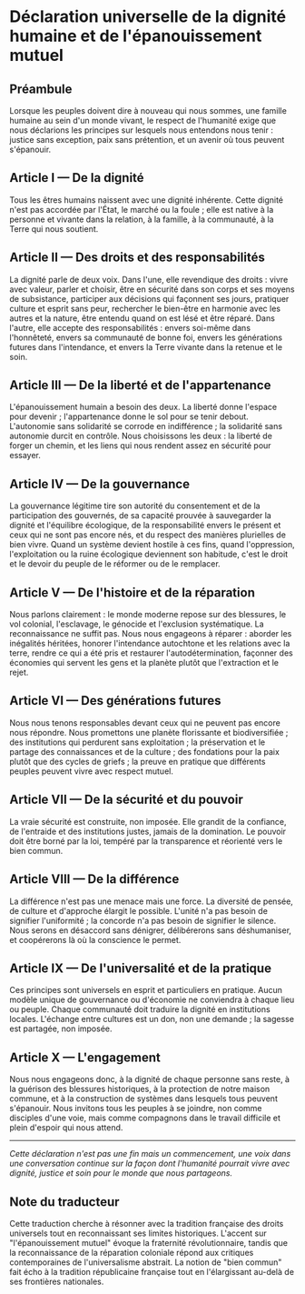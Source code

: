 # Déclaration universelle de la dignité humaine et de l'épanouissement mutuel

## Préambule

Lorsque les peuples doivent dire à nouveau qui nous sommes, une famille humaine au sein d'un monde vivant, le respect de l'humanité exige que nous déclarions les principes sur lesquels nous entendons nous tenir : justice sans exception, paix sans prétention, et un avenir où tous peuvent s'épanouir.

## Article I — De la dignité

Tous les êtres humains naissent avec une dignité inhérente. Cette dignité n'est pas accordée par l'État, le marché ou la foule ; elle est native à la personne et vivante dans la relation, à la famille, à la communauté, à la Terre qui nous soutient.

## Article II — Des droits et des responsabilités

La dignité parle de deux voix. Dans l'une, elle revendique des droits : vivre avec valeur, parler et choisir, être en sécurité dans son corps et ses moyens de subsistance, participer aux décisions qui façonnent ses jours, pratiquer culture et esprit sans peur, rechercher le bien-être en harmonie avec les autres et la nature, être entendu quand on est lésé et être réparé. Dans l'autre, elle accepte des responsabilités : envers soi-même dans l'honnêteté, envers sa communauté de bonne foi, envers les générations futures dans l'intendance, et envers la Terre vivante dans la retenue et le soin.

## Article III — De la liberté et de l'appartenance

L'épanouissement humain a besoin des deux. La liberté donne l'espace pour devenir ; l'appartenance donne le sol pour se tenir debout. L'autonomie sans solidarité se corrode en indifférence ; la solidarité sans autonomie durcit en contrôle. Nous choisissons les deux : la liberté de forger un chemin, et les liens qui nous rendent assez en sécurité pour essayer.

## Article IV — De la gouvernance

La gouvernance légitime tire son autorité du consentement et de la participation des gouvernés, de sa capacité prouvée à sauvegarder la dignité et l'équilibre écologique, de la responsabilité envers le présent et ceux qui ne sont pas encore nés, et du respect des manières plurielles de bien vivre. Quand un système devient hostile à ces fins, quand l'oppression, l'exploitation ou la ruine écologique deviennent son habitude, c'est le droit et le devoir du peuple de le réformer ou de le remplacer.

## Article V — De l'histoire et de la réparation

Nous parlons clairement : le monde moderne repose sur des blessures, le vol colonial, l'esclavage, le génocide et l'exclusion systématique. La reconnaissance ne suffit pas. Nous nous engageons à réparer : aborder les inégalités héritées, honorer l'intendance autochtone et les relations avec la terre, rendre ce qui a été pris et restaurer l'autodétermination, façonner des économies qui servent les gens et la planète plutôt que l'extraction et le rejet.

## Article VI — Des générations futures

Nous nous tenons responsables devant ceux qui ne peuvent pas encore nous répondre. Nous promettons une planète florissante et biodiversifiée ; des institutions qui perdurent sans exploitation ; la préservation et le partage des connaissances et de la culture ; des fondations pour la paix plutôt que des cycles de griefs ; la preuve en pratique que différents peuples peuvent vivre avec respect mutuel.

## Article VII — De la sécurité et du pouvoir

La vraie sécurité est construite, non imposée. Elle grandit de la confiance, de l'entraide et des institutions justes, jamais de la domination. Le pouvoir doit être borné par la loi, tempéré par la transparence et réorienté vers le bien commun.

## Article VIII — De la différence

La différence n'est pas une menace mais une force. La diversité de pensée, de culture et d'approche élargit le possible. L'unité n'a pas besoin de signifier l'uniformité ; la concorde n'a pas besoin de signifier le silence. Nous serons en désaccord sans dénigrer, délibérerons sans déshumaniser, et coopérerons là où la conscience le permet.

## Article IX — De l'universalité et de la pratique

Ces principes sont universels en esprit et particuliers en pratique. Aucun modèle unique de gouvernance ou d'économie ne conviendra à chaque lieu ou peuple. Chaque communauté doit traduire la dignité en institutions locales. L'échange entre cultures est un don, non une demande ; la sagesse est partagée, non imposée.

## Article X — L'engagement

Nous nous engageons donc, à la dignité de chaque personne sans reste, à la guérison des blessures historiques, à la protection de notre maison commune, et à la construction de systèmes dans lesquels tous peuvent s'épanouir. Nous invitons tous les peuples à se joindre, non comme disciples d'une voie, mais comme compagnons dans le travail difficile et plein d'espoir qui nous attend.

---

*Cette déclaration n'est pas une fin mais un commencement, une voix dans une conversation continue sur la façon dont l'humanité pourrait vivre avec dignité, justice et soin pour le monde que nous partageons.*

## Note du traducteur

Cette traduction cherche à résonner avec la tradition française des droits universels tout en reconnaissant ses limites historiques. L'accent sur "l'épanouissement mutuel" évoque la fraternité révolutionnaire, tandis que la reconnaissance de la réparation coloniale répond aux critiques contemporaines de l'universalisme abstrait. La notion de "bien commun" fait écho à la tradition républicaine française tout en l'élargissant au-delà de ses frontières nationales.